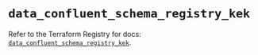 # `data_confluent_schema_registry_kek`

Refer to the Terraform Registry for docs: [`data_confluent_schema_registry_kek`](https://registry.terraform.io/providers/confluentinc/confluent/2.10.0/docs/data-sources/schema_registry_kek).
